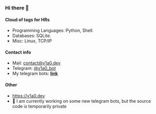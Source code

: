 ### Hi there 👋
#### Cloud of tags for HRs

* Programming Languages: Python, Shell.
* Databases: SQLite.
* Misc: Linux, TCP/IP

#### Contact info

* Mail: [contact@v1a0.dev](mailto:contact@v1a0.dev) 
* Telegram: [@v1a0_bot](https://t.me/v1a0_bot)
* My telegram bots: [__link__](https://github.com/V1A0/Telegram-bots)

#### Other

* https://v1a0.dev
* 🔭 I am currently working on some new telegram bots, but the source code is temporarily private
